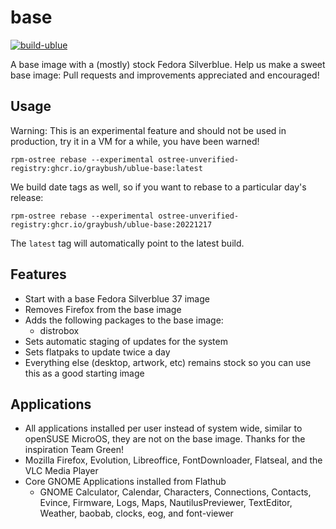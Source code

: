 # base

[![build-ublue](https://github.com/graybush/ublue-base/actions/workflows/build.yml/badge.svg)](https://github.com/graybush/ublue-base/actions/workflows/build.yml)

A base image with a (mostly) stock Fedora Silverblue. Help us make a sweet base image: Pull requests and improvements appreciated and encouraged!

## Usage

Warning: This is an experimental feature and should not be used in production, try it in a VM for a while, you have been warned!

    rpm-ostree rebase --experimental ostree-unverified-registry:ghcr.io/graybush/ublue-base:latest

We build date tags as well, so if you want to rebase to a particular day's release:

    rpm-ostree rebase --experimental ostree-unverified-registry:ghcr.io/graybush/ublue-base:20221217

The `latest` tag will automatically point to the latest build.

## Features

- Start with a base Fedora Silverblue 37 image
- Removes Firefox from the base image
- Adds the following packages to the base image:
  - distrobox
- Sets automatic staging of updates for the system
- Sets flatpaks to update twice a day
- Everything else (desktop, artwork, etc) remains stock so you can use this as a good starting image

## Applications

- All applications installed per user instead of system wide, similar to openSUSE MicroOS, they are not on the base image. Thanks for the inspiration Team Green!
- Mozilla Firefox, Evolution, Libreoffice, FontDownloader, Flatseal, and the VLC Media Player
- Core GNOME Applications installed from Flathub
  - GNOME Calculator, Calendar, Characters, Connections, Contacts, Evince, Firmware, Logs, Maps, NautilusPreviewer, TextEditor, Weather, baobab, clocks, eog, and font-viewer


